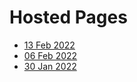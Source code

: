 <h1>Hosted Pages</h1>
<ul>
    <li><a href = "https://ni-t-in.github.io/Test/Test%2013%20Feb%202022/index.html">13 Feb 2022</a></li>
    <li><a href = "https://ni-t-in.github.io/Test/Test%2006%20Feb%202022/index.html">06 Feb 2022</a></li>
    <li><a href = "https://ni-t-in.github.io/Test/Test%2030%20Jan%202022/index.html">30 Jan 2022</a></li>      
</ul>